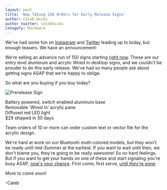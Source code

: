```yaml
---
layout: post
title: 'Now Taking 150 Orders for Early Release Signs'
author: Caleb Hicks
author_twitter: calebhicks
Category: Hardware
---
```


We've had some fun on [Instagram](https://instagram.com/p/z-hgKeCiLi/?modal=true) and [Twitter](https://twitter.com/wearewiredin) leading up to today, but enough teasers. We have an announcement:

We're selling an advance run of 150 signs starting [right now](http://store.wearewired.in). These are our entry level aluminum and acrylic Wired In desktop signs, and we couldn't be prouder to do this early release. We've had so many people ask about getting signs ASAP that we're happy to oblige.

So what are you buying if you buy today?

![Prerelease Sign]({{site.url}}/assets/presale-main.jpg)

Battery powered, switch enabled aluminum base  
Removable 'Wired In' acrylic pane  
Diffused red LED light  
$29 shipped in 30 days  

Team orders of 10 or more can order custom text or vector file for the acrylic design.

We're hard at work on our Bluetooth multi-colored models, but they won't be ready until mid-Summer at the earliest. If you want to wait until then, we don't blame you, they're going to be really awesome! So no hard feelings. But if you want to get your hands on one of these and start signaling you're busy ASAP, [now's your chance](http://store.wearewired.in). First come, first serve, [until they're gone](http://media.tumblr.com/tumblr_m26nvnNG5o1qkk10ro1_500.jpg).

More to come soon! 

-Caleb